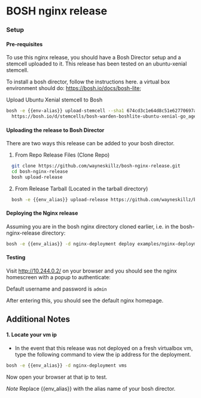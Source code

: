 # BOSH nginx release


### Setup

#### Pre-requisites

To use this nginx release, you should have a Bosh Director setup and a stemcell uploaded to it.
This release has been tested on an ubuntu-xenial stemcell.

To install a bosh director, follow the instructions here. a virtual box environment should do: <https://bosh.io/docs/bosh-lite>;

Upload Ubuntu Xenial stemcell to Bosh

```bash
bosh -e {{env-alias}} upload-stemcell --sha1 674cd3c1e64d8c51e62770697a63c07ca04e9bbd \
  https://bosh.io/d/stemcells/bosh-warden-boshlite-ubuntu-xenial-go_agent?v=315.45
```

####  Uploading the release to Bosh Director

There are two ways this release can be added to your bosh director.

1. From Repo Release Files (Clone Repo)
  ```bash
    git clone https://github.com/wayneskillz/bosh-nginx-release.git
    cd bosh-nginx-release
    bosh upload-release
  ```
2. From Release Tarball (Located in the tarball directory)
  ```bash
    bosh -e {{env_alias}} upload-release https://github.com/wayneskillz/bosh-nginx-release/tarball/nginx-deployment-1.13.1.tar.gz
  ```

#### Deploying the Nginx release

Assuming you are in the bosh nginx directory cloned earlier, i.e. in the bosh-nginx-release directory:

```bash
bosh -e {{env_alias}} -d nginx-deployment deploy examples/nginx-deployment.yml
```

#### Testing

Visit <http://10.244.0.2/> on your browser and you should see the nginx homescreen with a popup to authenticate:

Default username and password is `admin`

After entering this, you should see the default nginx homepage.



## Additional Notes

#### 1. Locate your vm ip

* In the event that this release was not deployed on a fresh virtualbox vm, type the following command to view the ip address for the deployment.

```bash
bosh -e {{env_alias}} -d nginx-deployment vms
```

Now open your browser at that ip to test.

*Note* Replace {{env_alias}} with the alias name of your bosh director.

